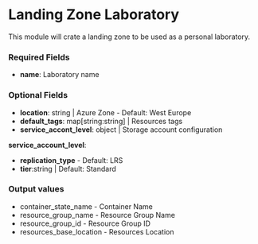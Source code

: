 # Landing Zone Laboratory

This module will crate a landing zone to be used as a personal laboratory.

### Required Fields

- **name**: Laboratory name 

### Optional Fields
- **location**: string | Azure Zone - Default: West Europe
- **default_tags**: map[string:string] | Resources tags
- **service_accont_level**: object | Storage account configuration 

**service_account_level**:
- **replication_type** - Default: LRS
- **tier**:string | Default: Standard

### Output values
- container_state_name - Container Name 
- resource_group_name - Resource Group Name
- resource_group_id - Resource Group ID
- resources_base_location - Resources Location
